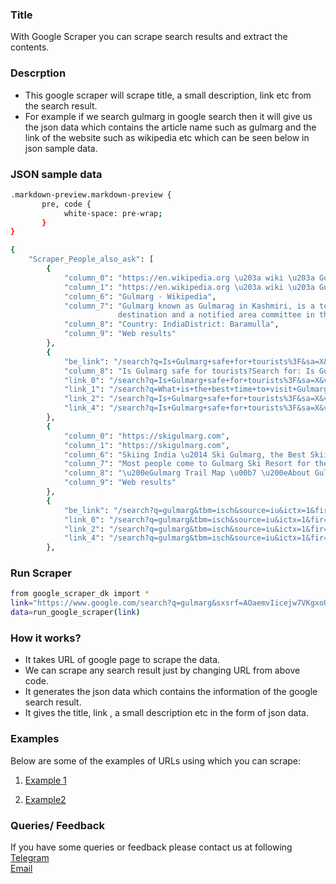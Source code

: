 
### Title

With Google Scraper you can scrape search results and extract the contents.

### Descrption

* This google scraper will scrape title, a small description, link etc from the search result.
* For example if we search gulmarg in google search then it will give us the json data which contains the article name such as gulmarg and the link of the website such as wikipedia etc which can be seen below in json sample data.

### JSON sample data
```sh
.markdown-preview.markdown-preview {
       pre, code {
            white-space: pre-wrap;
       }
}

{
    "Scraper_People_also_ask": [
        {
            "column_0": "https://en.wikipedia.org \u203a wiki \u203a Gulmarg",
            "column_1": "https://en.wikipedia.org \u203a wiki \u203a Gulmarg",
            "column_6": "Gulmarg - Wikipedia",
            "column_7": "Gulmarg known as Gulmarag in Kashmiri, is a town, a hill station, a popular skiing 
						destination and a notified area committee in the Baramulla district of\u00a0...",
            "column_8": "Country: IndiaDistrict: Baramulla",
            "column_9": "Web results"
        },
        {
            "be_link": "/search?q=Is+Gulmarg+safe+for+tourists%3F&sa=X&ved=2ahUKEwiikamrkYj0AhX4q3IEHWDSCKAQzmd6BAgpEAU",
            "column_8": "Is Gulmarg safe for tourists?Search for: Is Gulmarg safe for tourists?",
            "link_0": "/search?q=Is+Gulmarg+safe+for+tourists%3F&sa=X&ved=2ahUKEwiikamrkYj0AhX4q3IEHWDSCKAQzmd6BAgpEAU",
            "link_1": "/search?q=What+is+the+best+time+to+visit+Gulmarg%3F&sa=X&ved=2ahUKEwiikamrkYj0AhX4q3IEHWDSCKAQzmd6BAgZEAU",
            "link_2": "/search?q=Is+Gulmarg+safe+for+tourists%3F&sa=X&ved=2ahUKEwiikamrkYj0AhX4q3IEHWDSCKAQzmd6BAgpEAU",
            "link_4": "/search?q=Is+Gulmarg+safe+for+tourists%3F&sa=X&ved=2ahUKEwiikamrkYj0AhX4q3IEHWDSCKAQzmd6BAgpEAU"
        },
        {
            "column_0": "https://skigulmarg.com",
            "column_1": "https://skigulmarg.com",
            "column_6": "Skiing India \u2014 Ski Gulmarg, the Best Skiing in India ...",
            "column_7": "Most people come to Gulmarg Ski Resort for the incredible terrain access from the Gulmarg Gondola. It is important to understand that outside the resort\u00a0...",
            "column_8": "\u200eGulmarg Trail Map \u00b7 \u200eAbout Gulmarg \u00b7 \u200eGulmarg Weather \u00b7 \u200eGulmarg in Summer",
            "column_9": "Web results"
        },
        {
            "be_link": "/search?q=gulmarg&tbm=isch&source=iu&ictx=1&fir=zqEz3gJ7p8dZwM%252Cvj6zfiOc_gvR1M%252C_%253BUo87NmXul6Ka9M%252CydjH7Y-Ndmv20M%252C_%253B_ysWTmXGBPSJVM%252Cger8IWrnyAHeLM%252C_%253BLCr_wbxPyfenUM%252CXHlwtSCSfbpw5M%252C_%253BcAPBLInxWlVjiM%252CGIFJkwIC2DSKJM%252C_%253Bquv7pOtIHZ-mmM%252Cx-mml25N3onQuM%252C_%253Br2Luss7397R5kM%252CGy0ekCg1lPK4eM%252C_%253BeeLInKD7Sl1a2M%252Cv3Gon5ykQSzLZM%252C_%253BYbBjG3yl8juNNM%252CuMfgSwGZlKXMsM%252C_%253B48SQ7eHTRLvXQM%252CxGvIrp79BwyUNM%252C_&vet=1&usg=AI4_-kQvto3e6I_SZTpIEyX7nc7rhRXIIQ&sa=X&ved=2ahUKEwiikamrkYj0AhX4q3IEHWDSCKAQ9QF6BAgOEAE#imgrc=zqEz3gJ7p8dZwM",
            "link_0": "/search?q=gulmarg&tbm=isch&source=iu&ictx=1&fir=zqEz3gJ7p8dZwM%252Cvj6zfiOc_gvR1M%252C_%253BUo87NmXul6Ka9M%252CydjH7Y-Ndmv20M%252C_%253B_ysWTmXGBPSJVM%252Cger8IWrnyAHeLM%252C_%253BLCr_wbxPyfenUM%252CXHlwtSCSfbpw5M%252C_%253BcAPBLInxWlVjiM%252CGIFJkwIC2DSKJM%252C_%253Bquv7pOtIHZ-mmM%252Cx-mml25N3onQuM%252C_%253Br2Luss7397R5kM%252CGy0ekCg1lPK4eM%252C_%253BeeLInKD7Sl1a2M%252Cv3Gon5ykQSzLZM%252C_%253BYbBjG3yl8juNNM%252CuMfgSwGZlKXMsM%252C_%253B48SQ7eHTRLvXQM%252CxGvIrp79BwyUNM%252C_&vet=1&usg=AI4_-kQvto3e6I_SZTpIEyX7nc7rhRXIIQ&sa=X&ved=2ahUKEwiikamrkYj0AhX4q3IEHWDSCKAQ9QF6BAgOEAE#imgrc=zqEz3gJ7p8dZwM",
            "link_2": "/search?q=gulmarg&tbm=isch&source=iu&ictx=1&fir=zqEz3gJ7p8dZwM%252Cvj6zfiOc_gvR1M%252C_%253BUo87NmXul6Ka9M%252CydjH7Y-Ndmv20M%252C_%253B_ysWTmXGBPSJVM%252Cger8IWrnyAHeLM%252C_%253BLCr_wbxPyfenUM%252CXHlwtSCSfbpw5M%252C_%253BcAPBLInxWlVjiM%252CGIFJkwIC2DSKJM%252C_%253Bquv7pOtIHZ-mmM%252Cx-mml25N3onQuM%252C_%253Br2Luss7397R5kM%252CGy0ekCg1lPK4eM%252C_%253BeeLInKD7Sl1a2M%252Cv3Gon5ykQSzLZM%252C_%253BYbBjG3yl8juNNM%252CuMfgSwGZlKXMsM%252C_%253B48SQ7eHTRLvXQM%252CxGvIrp79BwyUNM%252C_&vet=1&usg=AI4_-kQvto3e6I_SZTpIEyX7nc7rhRXIIQ&sa=X&ved=2ahUKEwiikamrkYj0AhX4q3IEHWDSCKAQ9QF6BAgOEAE#imgrc=zqEz3gJ7p8dZwM",
            "link_4": "/search?q=gulmarg&tbm=isch&source=iu&ictx=1&fir=zqEz3gJ7p8dZwM%252Cvj6zfiOc_gvR1M%252C_%253BUo87NmXul6Ka9M%252CydjH7Y-Ndmv20M%252C_%253B_ysWTmXGBPSJVM%252Cger8IWrnyAHeLM%252C_%253BLCr_wbxPyfenUM%252CXHlwtSCSfbpw5M%252C_%253BcAPBLInxWlVjiM%252CGIFJkwIC2DSKJM%252C_%253Bquv7pOtIHZ-mmM%252Cx-mml25N3onQuM%252C_%253Br2Luss7397R5kM%252CGy0ekCg1lPK4eM%252C_%253BeeLInKD7Sl1a2M%252Cv3Gon5ykQSzLZM%252C_%253BYbBjG3yl8juNNM%252CuMfgSwGZlKXMsM%252C_%253B48SQ7eHTRLvXQM%252CxGvIrp79BwyUNM%252C_&vet=1&usg=AI4_-kQvto3e6I_SZTpIEyX7nc7rhRXIIQ&sa=X&ved=2ahUKEwiikamrkYj0AhX4q3IEHWDSCKAQ9QF6BAgOEAE#imgrc=zqEz3gJ7p8dZwM"
        },
```



### Run Scraper
```sh
from google_scraper_dk import *
link="https://www.google.com/search?q=gulmarg&sxsrf=AOaemvIicejw7VKgxoU621evbbfFgltrHg%3A1633101464052&source=hp&ei=lyZXYdHqPNGTr7wPjMOF4Ag&iflsig=ALs-wAMAAAAAYVc0qCoMYl7y9-lMnkZgA5PnNEovKB-e&gs_ssp=eJzj4tTP1TcwNaksNjBg9GJPL83JTSxKBwA5ugYF&oq=gulmarg&gs_lcp=Cgdnd3Mtd2l6EAEYADILCC4QgAQQsQMQkwIyCAgAEIAEELEDMgUIABCRAjIOCC4QgAQQsQMQxwEQrwEyCAgAEIAEELEDMgsIABCABBCxAxCDATIICAAQgAQQsQMyCwgAEIAEELEDEMkDMgUIABCABDIFCAAQgAQ6BwgjEOoCECc6DQguEMcBEK8BEOoCECc6BAgjECc6CwgAELEDEIMBEJECOhEILhCABBCxAxCDARDHARDRAzoFCC4QgAQ6CAguELEDEIMBOggILhCABBCxAzoICAAQsQMQgwE6CwguEIAEEMcBEK8BUIItWP84YPpKaAFwAHgAgAHUA4gBnQuSAQcyLTMuMS4xmAEAoAEBsAEK&sclient=gws-wiz"
data=run_google_scraper(link)
```

### How it works?
* It takes URL of google page to scrape the data.
* We can scrape any search result just by changing URL from above code.
* It generates the json data which contains the information of the google search result.
* It gives the title, link , a small description etc in the form of json data.


### Examples
Below are some of the examples of URLs using which you can scrape:

1. [Example 1](https://www.google.com/search?q=gulmarg&sxsrf=AOaemvIicejw7VKgxoU621evbbfFgltrHg%3A1633101464052&source=hp&ei=lyZXYdHqPNGTr7wPjMOF4Ag&iflsig=ALs-wAMAAAAAYVc0qCoMYl7y9-lMnkZgA5PnNEovKB-e&gs_ssp=eJzj4tTP1TcwNaksNjBg9GJPL83JTSxKBwA5ugYF&oq=gulmarg&gs_lcp=Cgdnd3Mtd2l6EAEYADILCC4QgAQQsQMQkwIyCAgAEIAEELEDMgUIABCRAjIOCC4QgAQQsQMQxwEQrwEyCAgAEIAEELEDMgsIABCABBCxAxCDATIICAAQgAQQsQMyCwgAEIAEELEDEMkDMgUIABCABDIFCAAQgAQ6BwgjEOoCECc6DQguEMcBEK8BEOoCECc6BAgjECc6CwgAELEDEIMBEJECOhEILhCABBCxAxCDARDHARDRAzoFCC4QgAQ6CAguELEDEIMBOggILhCABBCxAzoICAAQsQMQgwE6CwguEIAEEMcBEK8BUIItWP84YPpKaAFwAHgAgAHUA4gBnQuSAQcyLTMuMS4xmAEAoAEBsAEK&sclient=gws-wiz)

2. [Example2](https://www.google.com/search?q=phelgam+kashmir&sxsrf=AOaemvLYYWz0se2p5fQQEAE0b5y0GOxw5Q%3A1633101475907&ei=oyZXYbXpNpKf4-EPpMKowAo&gs_ssp=eJzj4tTP1TdIMy0vzzNg9OIvyEjNSU_MVchOLM7IzSwCAH_mCX0&oq=phelgam+kashmir&gs_lcp=Cgdnd3Mtd2l6EAEYADIICC4QkQIQkwIyBQgAEJECMggIABCABBCxAzIICAAQgAQQsQMyBQgAEIAEMggIABCABBCxAzIFCAAQgAQyCAgAEIAEELEDMggIABCABBCxAzIICAAQgAQQsQM6BwgAEEcQsAM6BwgAELADEEM6DQguEMgDELADEEMQkwI6CgguEMgDELADEEM6EAguEMcBEK8BEMgDELADEEM6BwgjEOoCECc6BwguEOoCECc6DQguEMcBEK8BEOoCECc6BAgjECc6BAguEEM6BAgAEEM6DQguEMcBEK8BEEMQkwI6BQguEJECOgoILhDHARCvARBDOgsIABCABBCxAxCDAToOCC4QgAQQsQMQxwEQ0QNKBQg4EgExSgQIQRgAUJ-ZAViVsgFg28IBaANwAngAgAG5A4gB1weSAQcyLTIuMC4xmAEAoAEBsAEKyAEPwAEB&sclient=gws-wiz)


### Queries/ Feedback
If you have some queries or feedback please contact us at following    
[Telegram](https://t.me/datakund)  
[Email](abhishek@datakund.com)